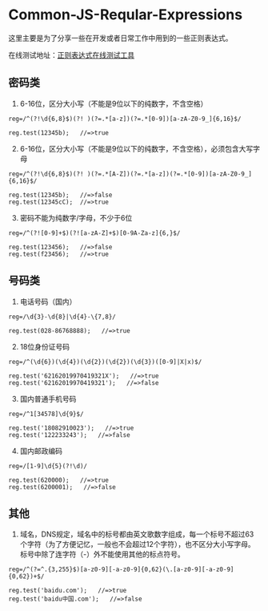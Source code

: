 # Common-JS-Reqular-Expressions
这里主要是为了分享一些在开发或者日常工作中用到的一些正则表达式。

在线测试地址：[正则表达式在线测试工具](https://c.runoob.com/front-end/854)

## 密码类
1. 6-16位，区分大小写（不能是9位以下的纯数字，不含空格）
```
reg=/^(?!\d{6,8}$)(?! )(?=.*[a-z])(?=.*[0-9])[a-zA-Z0-9_]{6,16}$/

reg.test(12345b);   //=>true
```
2. 6-16位，区分大小写（不能是9位以下的纯数字，不含空格），必须包含大写字母
```
reg=/^(?!\d{6,8}$)(?! )(?=.*[A-Z])(?=.*[a-z])(?=.*[0-9])[a-zA-Z0-9_]{6,16}$/

reg.test(12345b);   //=>false
reg.test(12345cC);  //=>true
```
3. 密码不能为纯数字/字母，不少于6位
```
reg=/^(?![0-9]+$)(?![a-zA-Z]+$)[0-9A-Za-z]{6,}$/

reg.test(123456);   //=>false
reg.test(f23456);   //=>true
```

## 号码类
1. 电话号码（国内）
```
reg=/\d{3}-\d{8}|\d{4}-\{7,8}/

reg.test(028-86768888);   //=>true
```
2. 18位身份证号码
```
reg=/^(\d{6})(\d{4})(\d{2})(\d{2})(\d{3})([0-9]|X|x)$/

reg.test('62162019970419321X');   //=>true
reg.test('62162019970419321');   //=>false
```
3. 国内普通手机号码
```
reg=/^1[34578]\d{9}$/

reg.test('18082910023');   //=>true
reg.test('122233243');   //=>false
```
4. 国内邮政编码
```
reg=/[1-9]\d{5}(?!\d)/

reg.test(620000);   //=>true
reg.test(6200001);   //=>false
```



## 其他
1. 域名，DNS规定，域名中的标号都由英文歌数字组成，每一个标号不超过63个字符（为了方便记忆，一般也不会超过12个字符），也不区分大小写字母。标号中除了连字符（-）外不能使用其他的标点符号。
```
reg=/^(?=^.{3,255}$)[a-z0-9][-a-z0-9]{0,62}(\.[a-z0-9][-a-z0-9]{0,62})+$/

reg.test('baidu.com');   //=>true
reg.test('baidu中国.com');   //=>false
```

